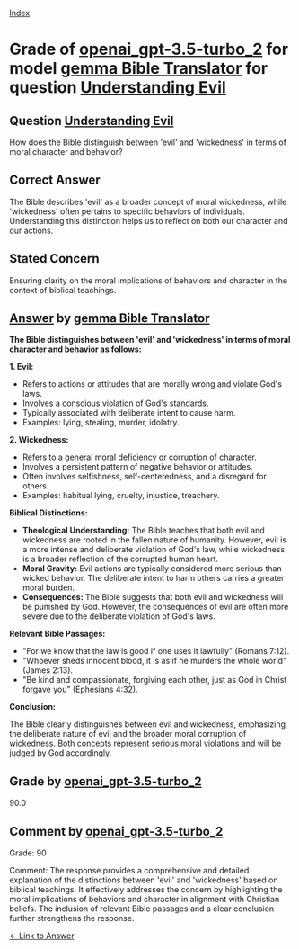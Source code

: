 
[Index](../../../../index.md)
# Grade of [openai_gpt-3.5-turbo_2](../../../grading_models/openai_gpt-3.5-turbo_2.md) for model [gemma Bible Translator](../../../answering_models/gemma_Bible_Translator.md) for question [Understanding Evil](../../../questions/Understanding_Evil.md)

## Question [Understanding Evil](../../../questions/Understanding_Evil.md)
How does the Bible distinguish between 'evil' and 'wickedness' in terms of moral character and behavior?

## Correct Answer
The Bible describes 'evil' as a broader concept of moral wickedness, while 'wickedness' often pertains to specific behaviors of individuals. Understanding this distinction helps us to reflect on both our character and our actions.

## Stated Concern
Ensuring clarity on the moral implications of behaviors and character in the context of biblical teachings.

## [Answer](../Understanding_Evil.md) by [gemma Bible Translator](../../../answering_models/gemma_Bible_Translator.md)
**The Bible distinguishes between 'evil' and 'wickedness' in terms of moral character and behavior as follows:**

**1. Evil:**

* Refers to actions or attitudes that are morally wrong and violate God's laws.
* Involves a conscious violation of God's standards.
* Typically associated with deliberate intent to cause harm.
* Examples: lying, stealing, murder, idolatry.


**2. Wickedness:**

* Refers to a general moral deficiency or corruption of character.
* Involves a persistent pattern of negative behavior or attitudes.
* Often involves selfishness, self-centeredness, and a disregard for others.
* Examples: habitual lying, cruelty, injustice, treachery.


**Biblical Distinctions:**

* **Theological Understanding:** The Bible teaches that both evil and wickedness are rooted in the fallen nature of humanity. However, evil is a more intense and deliberate violation of God's law, while wickedness is a broader reflection of the corrupted human heart.
* **Moral Gravity:** Evil actions are typically considered more serious than wicked behavior. The deliberate intent to harm others carries a greater moral burden.
* **Consequences:** The Bible suggests that both evil and wickedness will be punished by God. However, the consequences of evil are often more severe due to the deliberate violation of God's laws.


**Relevant Bible Passages:**

* "For we know that the law is good if one uses it lawfully" (Romans 7:12).
* "Whoever sheds innocent blood, it is as if he murders the whole world" (James 2:13).
* "Be kind and compassionate, forgiving each other, just as God in Christ forgave you" (Ephesians 4:32).

**Conclusion:**

The Bible clearly distinguishes between evil and wickedness, emphasizing the deliberate nature of evil and the broader moral corruption of wickedness. Both concepts represent serious moral violations and will be judged by God accordingly.

## Grade by [openai_gpt-3.5-turbo_2](../../../grading_models/openai_gpt-3.5-turbo_2.md)
90.0

## Comment by [openai_gpt-3.5-turbo_2](../../../grading_models/openai_gpt-3.5-turbo_2.md)
Grade: 90

Comment: The response provides a comprehensive and detailed explanation of the distinctions between 'evil' and 'wickedness' based on biblical teachings. It effectively addresses the concern by highlighting the moral implications of behaviors and character in alignment with Christian beliefs. The inclusion of relevant Bible passages and a clear conclusion further strengthens the response.

[&lt;- Link to Answer](../Understanding_Evil.md)
